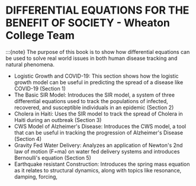 # DIFFERENTIAL EQUATIONS FOR THE BENEFIT OF SOCIETY - Wheaton College Team
:::{note}
The purpose of this book is to show how differential equations can be used to solve real world issues in both human disease tracking and natural phenomena.
- Logistic Growth and COVID-19: This section shows how the logistic growth model can be useful in predicting the spread of a disease like COVID-19 (Section 1)
- The Basic SIR Model: Introduces the SIR model, a system of three differential equations used to track the populations of infected, recovered, and susceptible individuals in an epidemic (Section 2)
- Cholera in Haiti: Uses the SIR model to track the spread of Cholera in Haiti during an outbreak (Section 3)
- CWS Model of Alzheimer's Disease: Introduces the CWS model, a tool that can be useful in tracking the progression of Alzheimer's Disease (Section 4)
- Gravity Fed Water Delivery: Analyzes an application of Newton's 2nd law of motion (F=ma) on water fed delivery systems and introduces Bernoulli's equation (Section 5)
- Earthquake resistant Construction: Introduces the spring mass equation as it relates to structural dynamics, along with topics like resonance, damping, forcing,